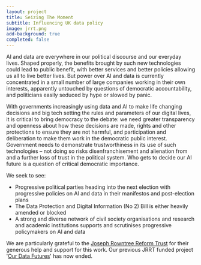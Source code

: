```yaml
---
layout: project
title: Seizing The Moment
subtitle: Influencing UK data policy
image: jrrt.png
add-background: true
completed: false
---
```

AI and data are everywhere in our political discourse and our everyday lives. Shaped properly, the benefits brought by such new technologies could lead to public benefit, with better services and better policies allowing us all to live better lives. But power over AI and data is currently concentrated in a small number of large companies working in their own interests, apparently untouched by questions of democratic accountability, and politicians easily seduced by hype or slowed by panic. 

<!--more-->

With governments increasingly using data and AI to make life changing decisions and big tech setting the rules and parameters of our digital lives, it is critical to bring democracy to the debate: we need greater transparency and openness about how these decisions are made, rights and other protections to ensure they are not harmful, and participation and deliberation to make them work in the democratic public interest. Government needs to demonstrate trustworthiness in its use of such technologies – not doing so risks disenfranchisement and alienation from and a further loss of trust in the political system. Who gets to decide our AI future is a question of critical democratic importance. 

We seek to see:
* Progressive political parties heading into the next election with progressive policies on AI and data in their manifestos and post-election plans
* The Data Protection and Digital Information (No 2) Bill is either heavily amended or blocked
* A strong and diverse network of civil society organisations and research and academic institutions supports and scrutinises progressive policymakers on AI and data

We are particularly grateful to the [Joseph Rowntree Reform Trust](https://www.jrrt.org.uk/) for their generous help and support for this work. Our previous JRRT funded project '[Our Data Futures](https://connectedbydata.org/projects/2022-dpdib)' has now ended.
